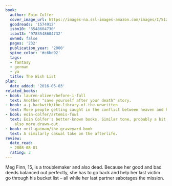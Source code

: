 ```yaml
---
book:
  author: Eoin Colfer
  cover_image_url: https://images-na.ssl-images-amazon.com/images/I/51zxw6HjkAL.jpg
  goodreads: '1574912'
  isbn10: '3548604730'
  isbn13: '9783548604732'
  owned: false
  pages: '232'
  publication_year: '2000'
  spine_color: '#c6bd92'
  tags:
  - fantasy
  - german
  - ya
  title: The Wish List
plan:
  date_added: '2016-05-03'
related_books:
- book: lauren-oliver/before-i-fall
  text: Another "save yourself after your death" story.
- book: a-j-hackwith/the-library-of-the-unwritten
  text: More people getting caught in the conflict between heaven and hell.
- book: eoin-colfer/artemis-fowl
  text: Eoin Colfer's better-known books. Similar tone, probably a bit better but
    also more drawn-out.
- book: neil-gaiman/the-graveyard-book
  text: A similarly casual take on the afterlife.
review:
  date_read:
  - 2008-08-01
  rating: 3
---
```


Meg Finn, 15,  is a troublemaker and also dead. Because her good and bad deeds balanced out perfectly, she has to go
back and help her last victim go through his bucket list – all while her last partner sabotages the mission.
